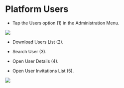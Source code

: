 # Platform Users

- Tap the Users option (1) in the Administration Menu.

![](https://user-images.githubusercontent.com/105650529/170577093-572b5023-f88d-48b2-a6e4-a78344939075.jpg)

- Download Users List (2).

- Search User (3).

- Open User Details (4).

- Open User Invitations List (5).

![](https://user-images.githubusercontent.com/105650529/170577101-02f52a27-69ef-481a-a893-3bef3bb70e60.jpg)


